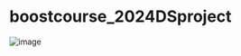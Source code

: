 # boostcourse_2024DSproject

![image](https://github.com/juwoncozyboy/boostcourse_2024DSproject/assets/136186580/3d0a60f0-6b35-4e4f-afc1-6ec71a90b6dc)

